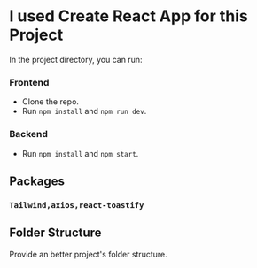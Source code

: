
# I used Create React App for this Project

In the project directory, you can run:

### Frontend
- Clone the repo.
- Run `npm install` and `npm run dev`.

### Backend
- Run `npm install` and `npm start`.

## Packages

### `Tailwind,axios,react-toastify`



## Folder Structure

Provide an better  project's folder structure. 